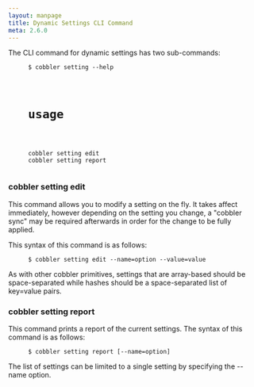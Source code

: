 ```yaml
---
layout: manpage
title: Dynamic Settings CLI Command
meta: 2.6.0
---
```


<p>The CLI command for dynamic settings has two sub-commands:</p>

<p><figure class="highlight"><pre><code class="language-bash" data-lang="bash">$ cobbler setting --help</p>

<h1>usage</h1>

<p>cobbler setting edit
cobbler setting report</code></pre></figure></p>

<h3>cobbler setting edit</h3>

<p>This command allows you to modify a setting on the fly. It takes affect immediately, however depending on the setting you change, a "cobbler sync" may be required afterwards in order for the change to be fully applied.</p>

<p>This syntax of this command is as follows:</p>

<p><figure class="highlight"><pre><code class="language-bash" data-lang="bash">$ cobbler setting edit --name=option --value=value</code></pre></figure></p>

<p>As with other cobbler primitives, settings that are array-based should be space-separated while hashes should be a space-separated list of key=value pairs.</p>

<h3>cobbler setting report</h3>

<p>This command prints a report of the current settings. The syntax of this command is as follows:</p>

<p><figure class="highlight"><pre><code class="language-bash" data-lang="bash">$ cobbler setting report [--name=option]</code></pre></figure></p>

<p>The list of settings can be limited to a single setting by specifying the --name option.</p>
